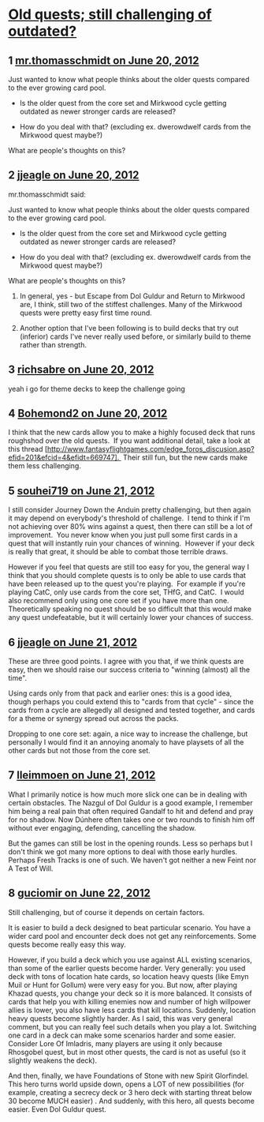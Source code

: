 # [Old quests; still challenging of outdated?](https://community.fantasyflightgames.com/topic/66246-old-quests-still-challenging-of-outdated/)

## 1 [mr.thomasschmidt on June 20, 2012](https://community.fantasyflightgames.com/topic/66246-old-quests-still-challenging-of-outdated/?do=findComment&comment=647028)

Just wanted to know what people thinks about the older quests compared to the ever growing card pool.

- Is the older quest from the core set and Mirkwood cycle getting outdated as newer stronger cards are released?

- How do you deal with that? (excluding ex. dwerowdwelf cards from the Mirkwood quest maybe?)

What are people's thoughts on this?

## 2 [jjeagle on June 20, 2012](https://community.fantasyflightgames.com/topic/66246-old-quests-still-challenging-of-outdated/?do=findComment&comment=647031)

mr.thomasschmidt said:

Just wanted to know what people thinks about the older quests compared to the ever growing card pool.

- Is the older quest from the core set and Mirkwood cycle getting outdated as newer stronger cards are released?

- How do you deal with that? (excluding ex. dwerowdwelf cards from the Mirkwood quest maybe?)

What are people's thoughts on this?



1. In general, yes - but Escape from Dol Guldur and Return to Mirkwood are, I think, still two of the stiffest challenges. Many of the Mirkwood quests were pretty easy first time round.

2. Another option that I've been following is to build decks that try out (inferior) cards I've never really used before, or similarly build to theme rather than strength.

## 3 [richsabre on June 20, 2012](https://community.fantasyflightgames.com/topic/66246-old-quests-still-challenging-of-outdated/?do=findComment&comment=647087)

yeah i go for theme decks to keep the challenge going

## 4 [Bohemond2 on June 20, 2012](https://community.fantasyflightgames.com/topic/66246-old-quests-still-challenging-of-outdated/?do=findComment&comment=647108)

I think that the new cards allow you to make a highly focused deck that runs roughshod over the old quests.  If you want additional detail, take a look at this thread [http://www.fantasyflightgames.com/edge_foros_discusion.asp?efid=201&efcid=4&efidt=669747].  Their still fun, but the new cards make them less challenging.

## 5 [souhei719 on June 21, 2012](https://community.fantasyflightgames.com/topic/66246-old-quests-still-challenging-of-outdated/?do=findComment&comment=647180)

I still consider Journey Down the Anduin pretty challenging, but then again it may depend on everybody's threshold of challenge.  I tend to think if I'm not achieving over 80% wins against a quest, then there can still be a lot of improvement.  You never know when you just pull some first cards in a quest that will instantly ruin your chances of winning.  However if your deck is really that great, it should be able to combat those terrible draws.

However if you feel that quests are still too easy for you, the general way I think that you should complete quests is to only be able to use cards that have been released up to the quest you're playing.  For example if you're playing CatC, only use cards from the core set, THfG, and CatC.  I would also recommend only using one core set if you have more than one.  Theoretically speaking no quest should be so difficult that this would make any quest undefeatable, but it will certainly lower your chances of success.

## 6 [jjeagle on June 21, 2012](https://community.fantasyflightgames.com/topic/66246-old-quests-still-challenging-of-outdated/?do=findComment&comment=647450)

These are three good points. I agree with you that, if we think quests are easy, then we should raise our success criteria to "winning (almost) all the time".

Using cards only from that pack and earlier ones: this is a good idea, though perhaps you could extend this to "cards from that cycle" - since the cards from a cycle are allegedly all designed and tested together, and cards for a theme or synergy spread out across the packs.

Dropping to one core set: again, a nice way to increase the challenge, but personally I would find it an annoying anomaly to have playsets of all the other cards but not those from the core set.

## 7 [lleimmoen on June 21, 2012](https://community.fantasyflightgames.com/topic/66246-old-quests-still-challenging-of-outdated/?do=findComment&comment=647508)

What I primarily notice is how much more slick one can be in dealing with certain obstacles. The Nazgul of Dol Guldur is a good example, I remember him being a real pain that often required Gandalf to hit and defend and pray for no shadow. Now Dúnhere often takes one or two rounds to finish him off without ever engaging, defending, cancelling the shadow.

But the games can still be lost in the opening rounds. Less so perhaps but I don't think we got many more options to deal with those early hurdles. Perhaps Fresh Tracks is one of such. We haven't got neither a new Feint nor A Test of Will.

## 8 [guciomir on June 22, 2012](https://community.fantasyflightgames.com/topic/66246-old-quests-still-challenging-of-outdated/?do=findComment&comment=647667)

Still challenging, but of course it depends on certain factors.

It is easier to build a deck designed to beat particular scenario. You have a wider card pool and encounter deck does not get any reinforcements. Some quests become really easy this way.

However, if you build a deck which you use against ALL existing scenarios, than some of the earlier quests become harder. Very generally: you used deck with tons of location hate cards, so location heavy quests (like Emyn Muil or Hunt for Gollum) were very easy for you. But now, after playing Khazad quests, you change your deck so it is more balanced. It consists of cards that help you with killing enemies now and number of high willpower allies is lower, you also have less cards that kill locations. Suddenly, location heavy quests become slightly harder. As I said, this was very general comment, but you can really feel such details when you play a lot. Switching one card in a deck can make some scenarios harder and some easier. Consider Lore Of Imladris, many players are using it only because Rhosgobel quest, but in most other quests, the card is not as useful (so it slightly weakens the deck).

And then, finally, we have Foundations of Stone with new Spirit Glorfindel. This hero turns world upside down, opens a LOT of new possibilities (for example, creating a secrecy deck or 3 hero deck with starting threat below 30 become MUCH easier) . And suddenly, with this hero, all quests become easier. Even Dol Guldur quest.

 

